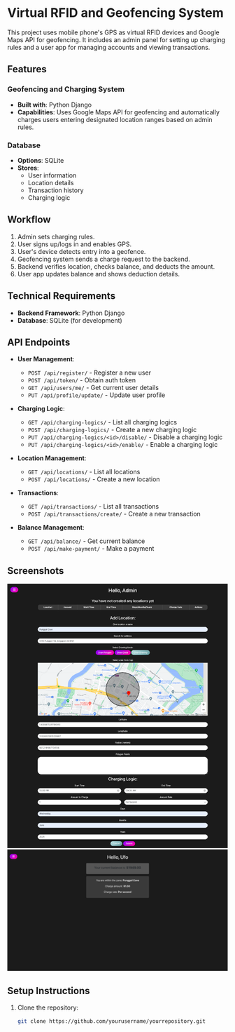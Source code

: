 # Virtual RFID and Geofencing System

This project uses mobile phone's GPS as virtual RFID devices and Google Maps API for geofencing. It includes an admin panel for setting up charging rules and a user app for managing accounts and viewing transactions.

## Features

### Geofencing and Charging System
- **Built with**: Python Django
- **Capabilities**: Uses Google Maps API for geofencing and automatically charges users entering designated location ranges based on admin rules.

### Database
- **Options**: SQLite
- **Stores**:
  - User information
  - Location details
  - Transaction history
  - Charging logic

## Workflow
1. Admin sets charging rules.
2. User signs up/logs in and enables GPS.
3. User's device detects entry into a geofence.
4. Geofencing system sends a charge request to the backend.
5. Backend verifies location, checks balance, and deducts the amount.
6. User app updates balance and shows deduction details.

## Technical Requirements
- **Backend Framework**: Python Django
- **Database**: SQLite (for development)

## API Endpoints

- **User Management**:
  - `POST /api/register/` - Register a new user
  - `POST /api/token/` - Obtain auth token
  - `GET /api/users/me/` - Get current user details
  - `PUT /api/profile/update/` - Update user profile

- **Charging Logic**:
  - `GET /api/charging-logics/` - List all charging logics
  - `POST /api/charging-logics/` - Create a new charging logic
  - `PUT /api/charging-logics/<id>/disable/` - Disable a charging logic
  - `PUT /api/charging-logics/<id>/enable/` - Enable a charging logic

- **Location Management**:
  - `GET /api/locations/` - List all locations
  - `POST /api/locations/` - Create a new location

- **Transactions**:
  - `GET /api/transactions/` - List all transactions
  - `POST /api/transactions/create/` - Create a new transaction

- **Balance Management**:
  - `GET /api/balance/` - Get current balance
  - `POST /api/make-payment/` - Make a payment

## Screenshots
![Admin Panel Screenshot](screenshots/Admin_screenshot.png)
![User App Screenshot](screenshots/User_screenshot.png)

## Setup Instructions
1. Clone the repository:
   ```bash
   git clone https://github.com/yourusername/yourrepository.git
